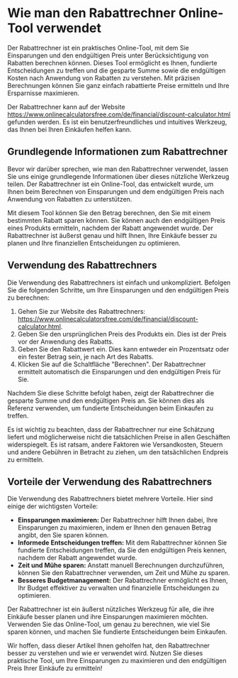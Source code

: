 Wie man den Rabattrechner Online-Tool verwendet
===============================================

Der Rabattrechner ist ein praktisches Online-Tool, mit dem Sie Einsparungen und den endgültigen Preis unter Berücksichtigung von Rabatten berechnen können. Dieses Tool ermöglicht es Ihnen, fundierte Entscheidungen zu treffen und die gesparte Summe sowie die endgültigen Kosten nach Anwendung von Rabatten zu verstehen. Mit präzisen Berechnungen können Sie ganz einfach rabattierte Preise ermitteln und Ihre Ersparnisse maximieren.

Der Rabattrechner kann auf der Website <https://www.onlinecalculatorsfree.com/de/financial/discount-calculator.html> gefunden werden. Es ist ein benutzerfreundliches und intuitives Werkzeug, das Ihnen bei Ihren Einkäufen helfen kann.

Grundlegende Informationen zum Rabattrechner
--------------------------------------------

Bevor wir darüber sprechen, wie man den Rabattrechner verwendet, lassen Sie uns einige grundlegende Informationen über dieses nützliche Werkzeug teilen. Der Rabattrechner ist ein Online-Tool, das entwickelt wurde, um Ihnen beim Berechnen von Einsparungen und dem endgültigen Preis nach Anwendung von Rabatten zu unterstützen.

Mit diesem Tool können Sie den Betrag berechnen, den Sie mit einem bestimmten Rabatt sparen können. Sie können auch den endgültigen Preis eines Produkts ermitteln, nachdem der Rabatt angewendet wurde. Der Rabattrechner ist äußerst genau und hilft Ihnen, Ihre Einkäufe besser zu planen und Ihre finanziellen Entscheidungen zu optimieren.

Verwendung des Rabattrechners
-----------------------------

Die Verwendung des Rabattrechners ist einfach und unkompliziert. Befolgen Sie die folgenden Schritte, um Ihre Einsparungen und den endgültigen Preis zu berechnen:

1. Gehen Sie zur Website des Rabattrechners: <https://www.onlinecalculatorsfree.com/de/financial/discount-calculator.html>.
2. Geben Sie den ursprünglichen Preis des Produkts ein. Dies ist der Preis vor der Anwendung des Rabatts.
3. Geben Sie den Rabattwert ein. Dies kann entweder ein Prozentsatz oder ein fester Betrag sein, je nach Art des Rabatts.
4. Klicken Sie auf die Schaltfläche "Berechnen". Der Rabattrechner ermittelt automatisch die Einsparungen und den endgültigen Preis für Sie.

Nachdem Sie diese Schritte befolgt haben, zeigt der Rabattrechner die gesparte Summe und den endgültigen Preis an. Sie können dies als Referenz verwenden, um fundierte Entscheidungen beim Einkaufen zu treffen.

Es ist wichtig zu beachten, dass der Rabattrechner nur eine Schätzung liefert und möglicherweise nicht die tatsächlichen Preise in allen Geschäften widerspiegelt. Es ist ratsam, andere Faktoren wie Versandkosten, Steuern und andere Gebühren in Betracht zu ziehen, um den tatsächlichen Endpreis zu ermitteln.

Vorteile der Verwendung des Rabattrechners
------------------------------------------

Die Verwendung des Rabattrechners bietet mehrere Vorteile. Hier sind einige der wichtigsten Vorteile:

- **Einsparungen maximieren:** Der Rabattrechner hilft Ihnen dabei, Ihre Einsparungen zu maximieren, indem er Ihnen den genauen Betrag angibt, den Sie sparen können.
- **Informede Entscheidungen treffen:** Mit dem Rabattrechner können Sie fundierte Entscheidungen treffen, da Sie den endgültigen Preis kennen, nachdem der Rabatt angewendet wurde.
- **Zeit und Mühe sparen:** Anstatt manuell Berechnungen durchzuführen, können Sie den Rabattrechner verwenden, um Zeit und Mühe zu sparen.
- **Besseres Budgetmanagement:** Der Rabattrechner ermöglicht es Ihnen, Ihr Budget effektiver zu verwalten und finanzielle Entscheidungen zu optimieren.

Der Rabattrechner ist ein äußerst nützliches Werkzeug für alle, die ihre Einkäufe besser planen und ihre Einsparungen maximieren möchten. Verwenden Sie das Online-Tool, um genau zu berechnen, wie viel Sie sparen können, und machen Sie fundierte Entscheidungen beim Einkaufen.

Wir hoffen, dass dieser Artikel Ihnen geholfen hat, den Rabattrechner besser zu verstehen und wie er verwendet wird. Nutzen Sie dieses praktische Tool, um Ihre Einsparungen zu maximieren und den endgültigen Preis Ihrer Einkäufe zu ermitteln!